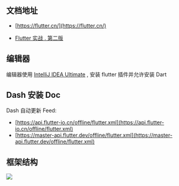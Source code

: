 ## 文档地址

- [https://flutter.cn/](https://flutter.cn/)

- [Flutter 实战 . 第二版](https://book.flutterchina.club/)

## 编辑器

编辑器使用 [IntelliJ IDEA Ultimate](https://www.jetbrains.com/idea/download/) , 安装 flutter 插件并允许安装 Dart

## Dash 安装 Doc

Dash 自动更新 Feed:

- [https://api.flutter-io.cn/offline/flutter.xml](https://api.flutter-io.cn/offline/flutter.xml)
- [https://master-api.flutter.dev/offline/flutter.xml](https://master-api.flutter.dev/offline/flutter.xml)

## 框架结构

![](https://file.wulicode.com/doc/20230515/1684121362069.png)

